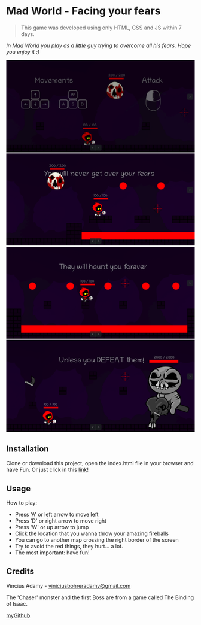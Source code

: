 # Mad World - Facing your fears

> This game was developed using only HTML, CSS and JS within 7 days.

*In Mad World you play as a little guy trying to overcome all his fears. Hope you enjoy it :)*

![](./img/map0.png)
![](./img/map1.png)
![](./img/map2.png)
![](./img/map3.png)

## Installation

Clone or download this project, open the index.html file in your browser and have Fun. Or just click in this [link](https://adamy96.github.io/mad_world/)!

## Usage

How to play:
* Press 'A' or left arrow to move left
* Press 'D' or right arrow to move right
* Press 'W' or up arrow to jump
* Click the location that you wanna throw your amazing fireballs
* You can go to another map crossing the right border of the screen
* Try to avoid the red things, they hurt... a lot.
* The most important: have fun!

## Credits

Vincius Adamy - viniciusbohreradamy@gmail.com

The 'Chaser' monster and the first Boss are from a game called The Binding of Isaac.

[myGithub](https://github.com/Adamy96)
